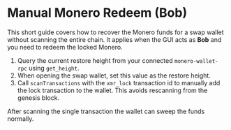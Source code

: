 # Manual Monero Redeem (Bob)

This short guide covers how to recover the Monero funds for a swap wallet without scanning the entire chain.
It applies when the GUI acts as **Bob** and you need to redeem the locked Monero.

1. Query the current restore height from your connected `monero-wallet-rpc` using `get_height`.
2. When opening the swap wallet, set this value as the restore height.
3. Call `scanTransactions` with the `xmr_lock` transaction id to manually add the lock transaction to the wallet.
   This avoids rescanning from the genesis block.

After scanning the single transaction the wallet can sweep the funds normally.
